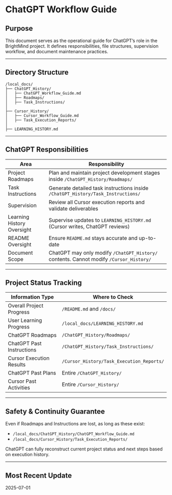 
# ChatGPT Workflow Guide

## Purpose

This document serves as the operational guide for ChatGPT’s role in the BrightMind project. It defines responsibilities, file structures, supervision workflow, and document maintenance practices.

---

## Directory Structure

```
/local_docs/
├── ChatGPT_History/
│   ├── ChatGPT_Workflow_Guide.md
│   ├── Roadmaps/
│   ├── Task_Instructions/
│
├── Cursor_History/
│   ├── Cursor_Workflow_Guide.md
│   ├── Task_Execution_Reports/
│
├── LEARNING_HISTORY.md
```

---

## ChatGPT Responsibilities

| Area | Responsibility |
|---|---|
| Project Roadmaps | Plan and maintain project development stages inside `/ChatGPT_History/Roadmaps/` |
| Task Instructions | Generate detailed task instructions inside `/ChatGPT_History/Task_Instructions/` |
| Supervision | Review all Cursor execution reports and validate deliverables |
| Learning History Oversight | Supervise updates to `LEARNING_HISTORY.md` (Cursor writes, ChatGPT reviews) |
| README Oversight | Ensure `README.md` stays accurate and up-to-date |
| Document Scope | ChatGPT may only modify `/ChatGPT_History/` contents. Cannot modify `/Cursor_History/` |

---

## Project Status Tracking

| Information Type | Where to Check |
|---|---|
| Overall Project Progress | `/README.md` and `/docs/` |
| User Learning Progress | `/local_docs/LEARNING_HISTORY.md` |
| ChatGPT Roadmaps | `/ChatGPT_History/Roadmaps/` |
| ChatGPT Past Instructions | `/ChatGPT_History/Task_Instructions/` |
| Cursor Execution Results | `/Cursor_History/Task_Execution_Reports/` |
| ChatGPT Past Plans | Entire `/ChatGPT_History/` |
| Cursor Past Activities | Entire `/Cursor_History/` |

---

## Safety & Continuity Guarantee

Even if Roadmaps and Instructions are lost, as long as these exist:

- `/local_docs/ChatGPT_History/ChatGPT_Workflow_Guide.md`
- `/local_docs/Cursor_History/Task_Execution_Reports/`

ChatGPT can fully reconstruct current project status and next steps based on execution history.

---

## Most Recent Update

2025-07-01
